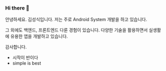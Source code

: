 ### Hi there 👋
안녕하세요. 김성식입니다.
저는 주로 Android System 개발을 하고 있습니다.

그 외에도 백엔드, 프론트엔드 다룬 경험이 있습니다.
다양한 기술을 활용하면서 실생활에 유용한 앱을 개발하고 있습니다.

감사합니다.

- 시작이 반이다
- simple is best




<!--
**Biangom/Biangom** is a ✨ _special_ ✨ repository because its `README.md` (this file) appears on your GitHub profile.

Here are some ideas to get you started:

- 🔭 I’m currently working on ...
- 🌱 I’m currently learning ...
- 👯 I’m looking to collaborate on ...
- 🤔 I’m looking for help with ...
- 💬 Ask me about ...
- 📫 How to reach me: ...
- 😄 Pronouns: ...
- ⚡ Fun fact: ...
-->
